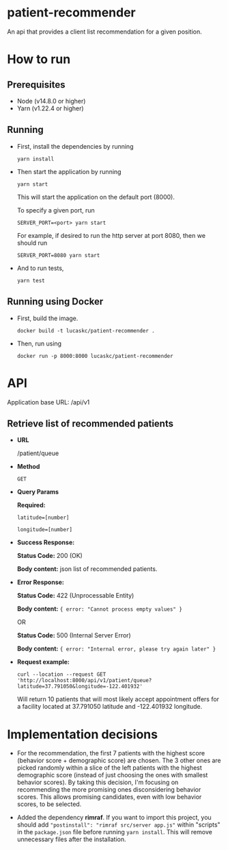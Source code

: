 # patient-recommender

An api that provides a client list recommendation for a given position.

# How to run

## Prerequisites

- Node (v14.8.0 or higher)
- Yarn (v1.22.4 or higher)

## Running

- First, install the dependencies by running

  `yarn install`

- Then start the application by running

  `yarn start`

  This will start the application on the default port (8000).

  To specify a given port, run

  `SERVER_PORT=<port> yarn start`

  For example, if desired to run the http server at port 8080, then we should run

  `SERVER_PORT=8080 yarn start`

- And to run tests,

  `yarn test`

## Running using Docker

- First, build the image.

  `docker build -t lucaskc/patient-recommender .`

- Then, run using

  `docker run -p 8000:8000 lucaskc/patient-recommender`

# API

Application base URL: /api/v1

## Retrieve list of recommended patients

- **URL**

  /patient/queue

- **Method**

  `GET`

- **Query Params**

  **Required:**

  `latitude=[number]`

  `longitude=[number]`

- **Success Response:**

  **Status Code:** 200 (OK)

  **Body content:** json list of recommended patients.

- **Error Response:**

  **Status Code:** 422 (Unprocessable Entity)

  **Body content:** `{ error: "Cannot process empty values" }`

  OR

  **Status Code:** 500 (Internal Server Error)

  **Body content:** `{ error: "Internal error, please try again later" }`

- **Request example:**

  `curl --location --request GET 'http://localhost:8000/api/v1/patient/queue?latitude=37.791050&longitude=-122.401932'`

  Will return 10 patients that will most likely accept appointment offers for a facility located at 37.791050 latitude and -122.401932 longitude.

# Implementation decisions

- For the recommendation, the first 7 patients with the highest score (behavior score + demographic score) are chosen. The 3 other ones are picked randomly within a slice of the left patients with the highest demographic score (instead of just choosing the ones with smallest behavior scores). By taking this decision, I'm focusing on recommending the more promising ones disconsidering behavior scores. This allows promising candidates, even with low behavior scores, to be selected.

- Added the dependency **rimraf**. If you want to import this project, you should add `"postinstall": "rimraf src/server app.js"` within "scripts" in the `package.json` file before running `yarn install`. This will remove unnecessary files after the installation.
